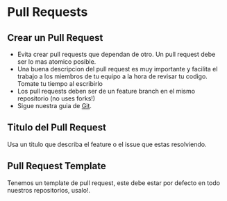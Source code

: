 # Pull Requests

## Crear un Pull Request

* Evita crear pull requests que dependan de otro. Un pull request debe
  ser lo mas atomico posible.
* Una buena descripcion del pull request es muy importante y facilita
  el trabajo a los miembros de tu equipo a la hora de revisar tu codigo. Tomate tu tiempo al escribirlo
* Los pull requests deben ser de un feature branch en el mismo
  repositorio (no uses forks!)
* Sigue nuestra guia de [Git](Git.md).

## Titulo del Pull Request

Usa un titulo que describa el feature o el issue que estas resolviendo.

## Pull Request Template

Tenemos un template de pull request, este debe estar por defecto en todo
nuestros repositorios, usalo!.

